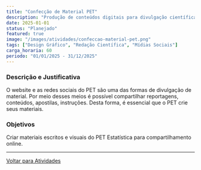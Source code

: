 ```yaml
---
title: "Confecção de Material PET"
description: "Produção de conteúdos digitais para divulgação científica nas plataformas do grupo"
date: 2025-01-01
status: "Planejado"
featured: true
image: "/images/atividades/confeccao-material-pet.png"
tags: ["Design Gráfico", "Redação Científica", "Mídias Sociais"]
carga_horaria: 60
periodo: "01/01/2025 - 31/12/2025"
---
```

  
### **Descrição e Justificativa**
  
O website e as redes sociais do PET são uma das formas de divulgação de material. Por meio desses meios é possível compartilhar reportagens, conteúdos, apostilas, instruções. Desta forma, é essencial que o PET crie
seus materiais.

### **Objetivos**

Criar materiais escritos e visuais do PET Estatística para compartilhamento online. 

---
[Voltar para Atividades](/atividades/)